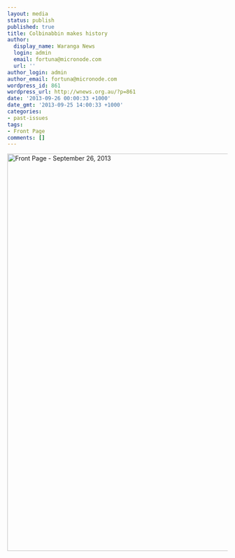 ```yaml
---
layout: media
status: publish
published: true
title: Colbinabbin makes history
author:
  display_name: Waranga News
  login: admin
  email: fortuna@micronode.com
  url: ''
author_login: admin
author_email: fortuna@micronode.com
wordpress_id: 861
wordpress_url: http://wnews.org.au/?p=861
date: '2013-09-26 00:00:33 +1000'
date_gmt: '2013-09-25 14:00:33 +1000'
categories:
- past-issues
tags:
- Front Page
comments: []
---
```


<a href="{{ site.url }}/images/2013/10/frontpage-20130926.pdf"><img class="alignnone size-full wp-image-859" alt="Front Page - September 26, 2013" src="{{ site.url }}/images/2013/10/frontpage-20130926.png" width="624" height="907" /></a>
